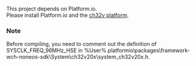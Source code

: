 This project depends on Platform.io.  
Please install Platform.io and the [ch32v platform](https://github.com/Community-PIO-CH32V/platform-ch32v).

### Note
Before compiling, you need to comment out the definition of SYSCLK_FREQ_96MHz_HSE in %User%\.platformio\packages\framework-wch-noneos-sdk\System\ch32v20x\system_ch32v20x.h.